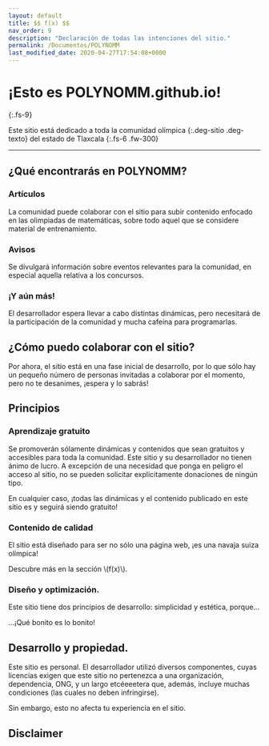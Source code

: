 ```yaml
---
layout: default
title: $$ f(x) $$
nav_order: 9
description: "Declaración de todas las intenciones del sitio."
permalink: /Documentos/POLYNOMM
last_modified_date: 2020-04-27T17:54:08+0000
---
```


# ¡Esto es POLYN<span class="deg-sitio deg-texto">OMM</span>.github.io!<i class="jpa-anim-rel-partying_face jpa-2em"></i>
{:.fs-9}

<link rel="stylesheet" href="{{ '/assets/css/just-the-docs-degVerde.css' | absolute_url }}">
<script>
    jtd.setTheme('degVerde');
</script>

Este sitio está dedicado a toda la comunidad <span> olímpica </span>{:.deg-sitio .deg-texto} del estado de Tlaxcala <i class="jpa-anim-rel-smiling_face_with_heart_eyes jpa-2em"></i>
{:.fs-6 .fw-300}

---

## ¿Qué encontrarás en POLYN<span class="deg-sitio deg-texto">OMM</span>?

### Artículos

La comunidad puede colaborar con el sitio para subir contenido enfocado en las olimpiadas de matemáticas, sobre todo aquel que se considere material de entrenamiento.

### Avisos

Se divulgará información sobre eventos relevantes para la comunidad, en especial aquella relativa a los concursos.

### ¡Y aún más!

El desarrollador espera llevar a cabo distintas dinámicas, pero necesitará de la participación de la comunidad y mucha cafeína para programarlas.

## ¿Cómo puedo colaborar con el sitio?

Por ahora, el sitio está en una fase inicial de desarrollo, por lo que sólo hay un pequeño número de personas invitadas a colaborar por el momento, pero no te desanimes, ¡espera y lo sabrás!

## Principios

### Aprendizaje gratuito

Se promoverán sólamente dinámicas y contenidos que sean gratuitos y accesibles para toda la comunidad. Este sitio y su desarrollador no tienen ánimo de lucro. A excepción de una necesidad que ponga en peligro el acceso al sitio, no se pueden solicitar explícitamente donaciones de ningún tipo.

En cualquier caso, ¡todas las dinámicas y el contenido publicado en este sitio es y seguirá siendo gratuito!

### Contenido de calidad

El sitio está diseñado para ser no sólo una página web, ¡es una navaja suiza olímpica!

Descubre más en la sección <span class="deg-sitio deg-texto">\\(f(x)\\)</span>.

### Diseño y optimización.

Este sitio tiene dos principios de desarrollo: simplicidad y estética, porque...

<span class="deg-sitio deg-texto .fs-5">...¡Qué bonito es lo bonito!</span><i class="jpa-anim-rel-beaming_face_with_smiling_eyes jpa-2em"></i>

## Desarrollo y propiedad.

Este sitio es personal. El desarrollador utilizó diversos componentes, cuyas licencias exigen que este sitio no pertenezca a una organización, dependencia, ONG, y un largo etcéeeetera que, además, incluye muchas condiciones (las cuales no deben infringirse).

Sin embargo, esto no afecta tu experiencia en el sitio.

## Disclaimer

<script type="text/javascript">
				function perspective(p){
					updateHelp(p);
					ggbApplet.setPerspective(p);
				}
                var parameters = {
                        "id":"ggbApplet",
                        "appName":"geometry",
                        "width":800,
                        "height":600,
                        "showToolBar":true,
                        "borderColor":null,
                        "showMenuBar":true,
                        "allowStyleBar":true,
                        "showAlgebraInput":true,
                        "enableLabelDrags":false,
                        "enableShiftDragZoom":true,
                        "capturingThreshold":null,
                        "showToolBarHelp":false,
                        "errorDialogsActive":true,
                        "showTutorialLink":true,
                        "showLogging":true,
                        "useBrowserForJS":false,
                        "autoHeight":true,
                        "scaleContainerClass":"geo-ajuste50",
                        "allowUpscale":false
                        };
                var applet = new GGBApplet(parameters, '5.0', 'applet_container');
               /*  when used with Math Apps Bundle, uncomment this:*/
                /*applet.setHTML5Codebase('GeoGebra/HTML5/5.0/web3d/');*/

                window.onload = function() { applet.inject('applet_container'); }
  </script>

  <!--Encerrar dentro de un div el applet soluciona el problema de impresión en escritorio (el applet se mueve de su posición) En teléfonos cambia sigue el problem.-->
<div><div id="applet_container" class="geo-ajuste50"></div></div>




